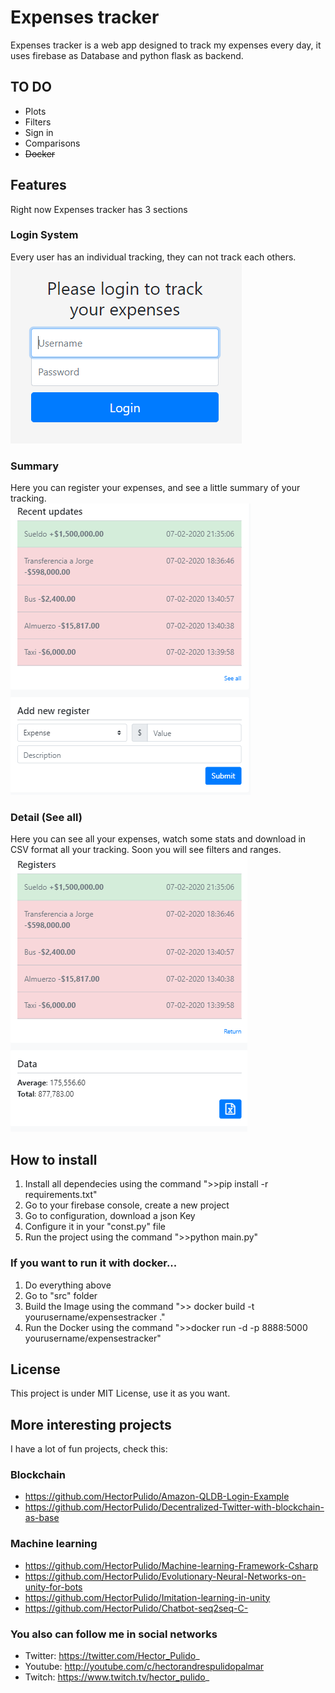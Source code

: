 # Expenses tracker
Expenses tracker is a web app designed to track my expenses every day, it uses firebase as Database and python flask as backend.

## TO DO
* Plots
* Filters
* Sign in
* Comparisons
* ~~Docker~~

## Features
Right now Expenses tracker has 3 sections

### Login System
Every user has an individual tracking, they can not track each others.<br>
![Login](/images/login.png)

### Summary
Here you can register your expenses, and see a little summary of your tracking.<br>
![Summary](/images/summary.png)

### Detail (See all)
Here you can see all your expenses, watch some stats and download in CSV format all your tracking. 
Soon you will see filters and ranges.<br>
![Detail](/images/complete_register.png)

## How to install
1. Install all dependecies using the command ">>pip install -r requirements.txt"
2. Go to your firebase console, create a new project
3. Go to configuration, download a json Key
4. Configure it in your "const.py" file
5. Run the project using the command ">>python main.py"

### If you want to run it with docker...
1. Do everything above 
2. Go to "src" folder
3. Build the Image using the command ">> docker build -t yourusername/expensestracker ."
4. Run the Docker using the command ">>docker run -d -p 8888:5000 yourusername/expensestracker"

## License
This project is under MIT License, use it as you want.

## More interesting projects
I have a lot of fun projects, check this:

### Blockchain
- https://github.com/HectorPulido/Amazon-QLDB-Login-Example
- https://github.com/HectorPulido/Decentralized-Twitter-with-blockchain-as-base

### Machine learning
- https://github.com/HectorPulido/Machine-learning-Framework-Csharp
- https://github.com/HectorPulido/Evolutionary-Neural-Networks-on-unity-for-bots
- https://github.com/HectorPulido/Imitation-learning-in-unity
- https://github.com/HectorPulido/Chatbot-seq2seq-C-

### You also can follow me in social networks
- Twitter: https://twitter.com/Hector_Pulido_
- Youtube: http://youtube.com/c/hectorandrespulidopalmar
- Twitch: https://www.twitch.tv/hector_pulido_
